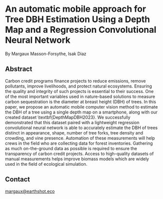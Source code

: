 # An automatic mobile approach for Tree DBH Estimation Using a Depth Map and a Regression Convolutional Neural Network
By Margaux Masson-Forsythe, Isak Diaz

## Abstract
Carbon credit programs finance projects to reduce emissions, remove pollutants, improve livelihoods, and protect natural ecosystems. Ensuring the quality and integrity of such projects is essential to their success. One of the most important variables used in nature-based solutions to measure carbon sequestration is the diameter at breast height (DBH) of trees. In this paper, we propose an automatic mobile computer vision method to estimate the DBH of a tree using a single depth map on a smartphone, along with our created dataset \textbf{DepthMapDBH2023}. We successfully demonstrated that this dataset paired with a lightweight regression convolutional neural network is able to accurately estimate the DBH of trees distinct in appearance, shape, number of tree forks, tree density and crowding, and vine presence. Automation of these measurements will help crews in the field who are collecting data for forest inventories. Gathering as much on-the-ground data as possible is required to ensure the transparency of carbon credit projects. Access to high-quality datasets of manual measurements helps improve biomass models which are widely used in the field of ecological simulation. 

## Contact
margaux@earthshot.eco
